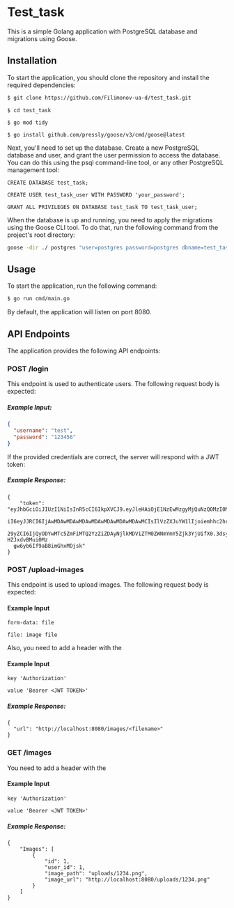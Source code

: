 # Test_task
This is a simple Golang application with PostgreSQL database and migrations using Goose.

## Installation
To start the application, you should clone the repository and install the required dependencies:

```bash 
$ git clone https://github.com/Filimonov-ua-d/test_task.git
```
```
$ cd test_task
```
```
$ go mod tidy
```
```
$ go install github.com/pressly/goose/v3/cmd/goose@latest
```

Next, you'll need to set up the database. Create a new PostgreSQL database and user, and grant the user permission to access the database. You can do this using the psql command-line tool, or any other PostgreSQL management tool:
```
CREATE DATABASE test_task;
```
```
CREATE USER test_task_user WITH PASSWORD 'your_password';
```
```
GRANT ALL PRIVILEGES ON DATABASE test_task TO test_task_user;
```

When the database is up and running, you need to apply the migrations using the Goose CLI tool.
To do that, run the following command from the project's root directory:
```bash
goose -dir ./ postgres "user=postgres password=postgres dbname=test_task sslmode=disable" up
```

## Usage

To start the application, run the following command:
```bash
$ go run cmd/main.go
```

By default, the application will listen on port 8080.

## API Endpoints

The application provides the following API endpoints:

### POST /login

This endpoint is used to authenticate users. The following request body is expected:

##### Example Input: 
```json
{
  "username": "test",
  "password": "123456"
}
```

If the provided credentials are correct, the server will respond with a JWT token:

##### Example Response: 
```
{
	"token": "eyJhbGciOiJIUzI1NiIsInR5cCI6IkpXVCJ9.eyJleHAiOjE1NzEwMzgyMjQuNzQ0MzI0MiwidXNlc
  iI6eyJJRCI6IjAwMDAwMDAwMDAwMDAwMDAwMDAwMDAwMCIsIlVzZXJuYW1lIjoiemhhc2hrZXZ5Y2giLCJQYXNzd
  29yZCI6IjQyODYwMTc5ZmFiMTQ2YzZiZDAyNjlkMDViZTM0ZWNmYmY5Zjk3YjUifX0.3dsyKJQ-HZJxdvBMui0Mz
  gw6yb6If9aB8imGhxMOjsk"
} 
```

### POST /upload-images

This endpoint is used to upload images. The following request body is expected:

#### Example Input
```
form-data: file
```
```
file: image file
```

Also, you need to add a header with the

#### Example Input
```
key 'Authorization'
``` 
```
value 'Bearer <JWT TOKEN>'
```

##### Example Response: 
```
{
  "url": "http://localhost:8080/images/<filename>"
}
```

### GET /images
You need to add a header with the

#### Example Input
```
key 'Authorization'
``` 
```
value 'Bearer <JWT TOKEN>'
```

##### Example Response: 
```
{
    "Images": [
        {
            "id": 1,
            "user_id": 1,
            "image_path": "uploads/1234.png",
            "image_url": "http://localhost:8080/uploads/1234.png"
        }
    ]
}
```
